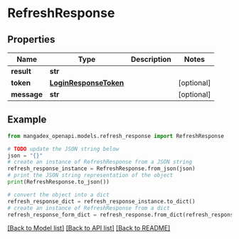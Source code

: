 # RefreshResponse


## Properties

Name | Type | Description | Notes
------------ | ------------- | ------------- | -------------
**result** | **str** |  | 
**token** | [**LoginResponseToken**](LoginResponseToken.md) |  | [optional] 
**message** | **str** |  | [optional] 

## Example

```python
from mangadex_openapi.models.refresh_response import RefreshResponse

# TODO update the JSON string below
json = "{}"
# create an instance of RefreshResponse from a JSON string
refresh_response_instance = RefreshResponse.from_json(json)
# print the JSON string representation of the object
print(RefreshResponse.to_json())

# convert the object into a dict
refresh_response_dict = refresh_response_instance.to_dict()
# create an instance of RefreshResponse from a dict
refresh_response_form_dict = refresh_response.from_dict(refresh_response_dict)
```
[[Back to Model list]](../README.md#documentation-for-models) [[Back to API list]](../README.md#documentation-for-api-endpoints) [[Back to README]](../README.md)


